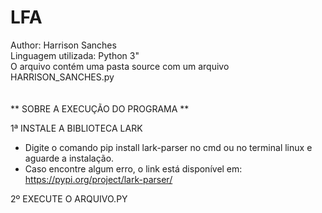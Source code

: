 # LFA


Author: Harrison Sanches<br/>
Linguagem utilizada: Python 3"<br/>
O arquivo contém uma pasta source com um arquivo HARRISON_SANCHES.py<br/>
<br/>
<br/>
** SOBRE A EXECUÇÃO DO PROGRAMA ** <br/>

1ª INSTALE A BIBLIOTECA LARK <br/>
- Digite o comando pip install lark-parser no cmd ou no terminal linux e aguarde a instalação.
- Caso encontre algum erro, o link está disponível em: https://pypi.org/project/lark-parser/

2º EXECUTE O ARQUIVO.PY



